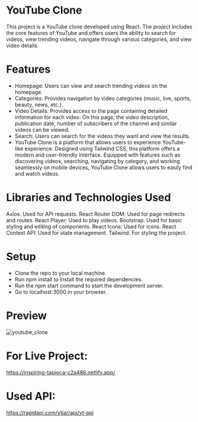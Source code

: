 # YouTube Clone

This project is a YouTube clone developed using React. The project includes the core features of YouTube and offers users the ability to search for videos, view trending videos, navigate through various categories, and view video details.

# Features
- Homepage: Users can view and search trending videos on the homepage.
- Categories: Provides navigation by video categories (music, live, sports, beauty, news, etc.).
- Video Details: Provides access to the page containing detailed information for each video. On this page, the video description, publication date, number of subscribers of the channel and similar videos can be viewed.
- Search: Users can search for the videos they want and view the results.
- YouTube Clone is a platform that allows users to experience YouTube-like experience. Designed using Tailwind CSS, this platform offers a modern and user-friendly interface. Equipped with features such as discovering videos, searching, navigating by category, and working seamlessly on mobile devices, YouTube Clone allows users to easily find and watch videos.

# Libraries and Technologies Used

Axios: Used for API requests.
React Router DOM: Used for page redirects and routes.
React Player: Used to play videos.
Bootstrap: Used for basic styling and editing of components.
React Icons: Used for icons.
React Context API: Used for state management.
Tailwind: For styling the project.

# Setup
- Clone the repo to your local machine.
- Run npm install to install the required dependencies.
- Run the npm start command to start the development server.
- Go to localhost:3000 in your browser.

# Preview
![youtube_clone](https://github.com/yusufyaman07/youtube_clone/assets/148998418/8a23aa23-bffd-4be4-9e80-bb5d35755779)


# For Live Project:
https://inspiring-tapioca-c2a486.netlify.app/

# Used API:
https://rapidapi.com/ytjar/api/yt-api

